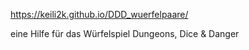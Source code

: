 https://keili2k.github.io/DDD_wuerfelpaare/

eine Hilfe für das Würfelspiel Dungeons, Dice & Danger
